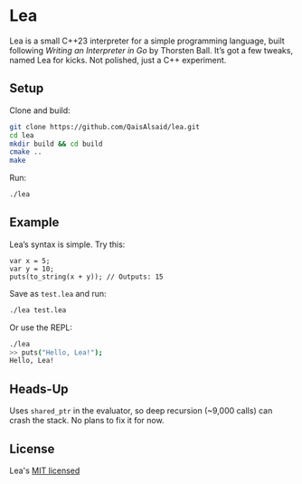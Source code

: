 # Lea

Lea is a small C++23 interpreter for a simple programming language, built following *Writing an Interpreter in Go* by Thorsten Ball. It’s got a few tweaks, named Lea for kicks. Not polished, just a C++ experiment.

## Setup

Clone and build:

```bash
git clone https://github.com/QaisAlsaid/lea.git
cd lea
mkdir build && cd build
cmake ..
make
```

Run:

```bash
./lea
```

## Example

Lea’s syntax is simple. Try this:

```lea
var x = 5;
var y = 10;
puts(to_string(x + y)); // Outputs: 15
```

Save as `test.lea` and run:

```bash
./lea test.lea
```

Or use the REPL:

```bash
./lea
>> puts("Hello, Lea!");
Hello, Lea!
```

## Heads-Up

Uses `shared_ptr` in the evaluator, so deep recursion (\~9,000 calls) can crash the stack. No plans to fix it for now.

## License
Lea's [MIT licensed](LICENSE)
